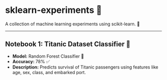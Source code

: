 # sklearn-experiments 🧠

A collection of machine learning experiments using scikit-learn. 🚀

---

## Notebook 1: Titanic Dataset Classifier 🚢
- **Model:** Random Forest Classifier 🌲  
- **Accuracy:** 78% ✅  
- **Description:** Predicts survival of Titanic passengers using features like age, sex, class, and embarked port.
